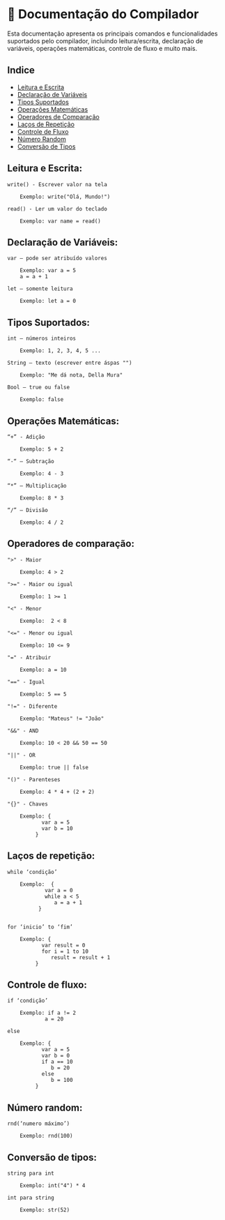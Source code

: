 # 📜 Documentação do Compilador

Esta documentação apresenta os principais comandos e funcionalidades suportados pelo compilador, incluindo leitura/escrita, declaração de variáveis, operações matemáticas, controle de fluxo e muito mais.

## Indice
- [Leitura e Escrita](#leitura-e-escrita)
- [Declaração de Variáveis](#declaração-de-variaveis)
- [Tipos Suportados](#tipos-suportados)
- [Operações Matemáticas](#operações-matemáticas)
- [Operadores de Comparação](#operadores-de-comparação)
- [Laços de Repetição](#laços-de-repetição)
- [Controle de Fluxo](#controle-de-fluxo)
- [Número Random](#número-random)
- [Conversão de Tipos](#conversão-de-tipos)
 
## Leitura e Escrita:

	write() - Escrever valor na tela
 
		Exemplo: write("Olá, Mundo!")	   
  	 
 	read() - Ler um valor do teclado
  
  		Exemplo: var name = read()
          
## Declaração de Variáveis:

	var – pode ser atribuído valores
 
  		Exemplo: var a = 5
  		a = a + 1
	
 	let – somente leitura
  
  		Exemplo: let a = 0
 
## Tipos Suportados:

	int – números inteiros
 
		Exemplo: 1, 2, 3, 4, 5 ...
	
	String – texto (escrever entre áspas "")
 
		Exemplo: "Me dá nota, Della Mura"
	 
	Bool – true ou false
 
 		Exemplo: false

## Operações Matemáticas:

	“+” - Adição
 
		Exemplo: 5 + 2
         
	“-“ – Subtração
 
		Exemplo: 4 - 3
	          
	“*” – Multiplicação
 
		Exemplo: 8 * 3
	 
	“/” – Divisão
 
		Exemplo: 4 / 2

## Operadores de comparação:

	">" - Maior
 
		Exemplo: 4 > 2
 
	">=" - Maior ou igual
 
		Exemplo: 1 >= 1
	 
	"<" - Menor
 
		Exemplo:  2 < 8
	      
	"<=" - Menor ou igual
 
		Exemplo: 10 <= 9
	 
	"=" - Atribuir
 
		Exemplo: a = 10
	 
	"==" - Igual
 
		Exemplo: 5 == 5
 
	"!=" - Diferente
		
  		Exemplo: "Mateus" != "João"
	 
	"&&" - AND
 
		Exemplo: 10 < 20 && 50 == 50
 
	"||" - OR
	
 		Exemplo: true || false
	 
	"()" - Parenteses
	
 		Exemplo: 4 * 4 + (2 + 2)
	 
	"{}" - Chaves
	
	 	Exemplo: {
			   var a = 5
			   var b = 10
			 }
	 
## Laços de repetição:

	while ‘condição’
		
  		Exemplo:  {
			    var a = 0
			    while a < 5
			       a = a + 1
			  }

	 
	for ‘inicio’ to ‘fim’
	
	 	Exemplo: {
			   var result = 0
			   for i = 1 to 10
			      result = result + 1
			 }

## Controle de fluxo:

	if ‘condição’
		
  		Exemplo: if a != 2
			    a = 20
	 
	else 
 
		Exemplo: {
			   var a = 5
			   var b = 0
			   if a == 10
			      b = 20
			   else
			      b = 100
			 }

## Número random:

	rnd(‘numero máximo’)
		
  		Exemplo: rnd(100)

## Conversão de tipos:
	 	
	string para int
	
 		Exemplo: int("4") * 4
   
	int para string
	
 		Exemplo: str(52)
